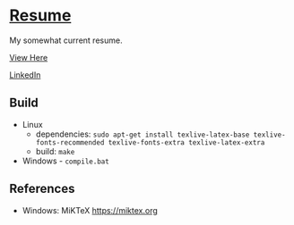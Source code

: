# [Resume](https://github.com/barrettotte/Resume/blob/master/barrettotte-resume.pdf)

My somewhat current resume.

[View Here](https://github.com/barrettotte/Resume/blob/master/barrettotte-resume.pdf)

[LinkedIn](https://www.linkedin.com/in/barrettotte/)

## Build

- Linux
  - dependencies: `sudo apt-get install texlive-latex-base texlive-fonts-recommended texlive-fonts-extra texlive-latex-extra`
  - build: `make`
- Windows - `compile.bat`

## References

- Windows: MiKTeX https://miktex.org
